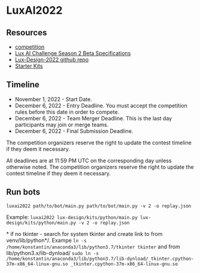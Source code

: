 # LuxAI2022

## Resources

- [competition](https://www.kaggle.com/competitions/lux-ai-2022-beta/overview/description)
- [Lux AI Challenge Season 2 Beta Specifications](https://www.lux-ai.org/specs-2022-beta)
- [Lux-Design-2022 github repo](https://github.com/Lux-AI-Challenge/Lux-Design-2022)
- [Starter Kits](https://github.com/Lux-AI-Challenge/Lux-Design-2022/tree/main/kits)

## Timeline

- November 1, 2022 - Start Date.
- December 6, 2022 - Entry Deadline. You must accept the competition rules before this date in order to compete.
- December 6, 2022 - Team Merger Deadline. This is the last day participants may join or merge teams.
- December 6, 2022 - Final Submission Deadline.

The competition organizers reserve the right to update the contest timeline if they deem it necessary.

All deadlines are at 11:59 PM UTC on the corresponding day unless otherwise noted. The competition organizers reserve the right to update the contest timeline if they deem it necessary.

## Run bots

`luxai2022 path/to/bot/main.py path/to/bot/main.py -v 2 -o replay.json`

Example: `luxai2022 lux-design/kits/python/main.py lux-design/kits/python/main.py -v 2 -o replay.json`

\* if no tkinter - search for system tkinter and create link to from venv/lib/python*/. Exampe `ln -s /home/konstantin/anaconda3/lib/python3.7/tkinter tkinter` and from lib/python3.x/lib-dynload/ `sudo ln -s /home/konstantin/anaconda3/lib/python3.7/lib-dynload/_tkinter.cpython-37m-x86_64-linux-gnu.so _tkinter.cpython-37m-x86_64-linux-gnu.so`
